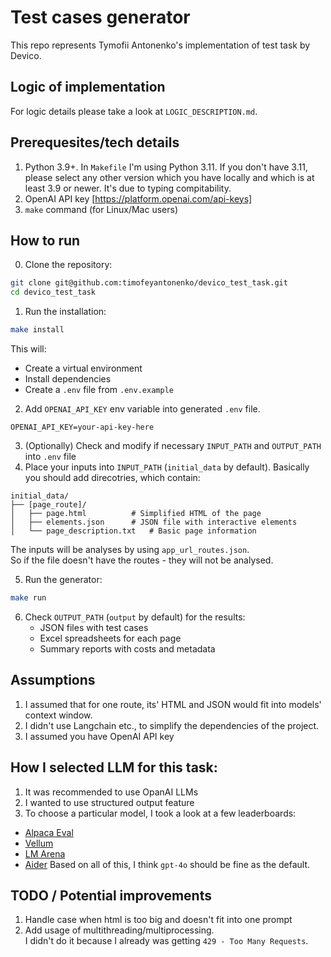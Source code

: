 # Test cases generator
This repo represents Tymofii Antonenko's implementation of test task by Devico.

## Logic of implementation
For logic details please take a look at `LOGIC_DESCRIPTION.md`.

## Prerequesites/tech details
1. Python 3.9+. In `Makefile` I'm using Python 3.11. If you don't have 3.11,
please select any other version which you have locally and which is at least 3.9 or newer. It's due to typing compitability.
2. OpenAI API key [https://platform.openai.com/api-keys]
3. `make` command (for Linux/Mac users)


## How to run

0. Clone the repository:
```bash
git clone git@github.com:timofeyantonenko/devico_test_task.git
cd devico_test_task
```
1. Run the installation:
```bash
make install
```
This will:
- Create a virtual environment
- Install dependencies
- Create a `.env` file from `.env.example`
2. Add `OPENAI_API_KEY` env variable into generated `.env` file.
```
OPENAI_API_KEY=your-api-key-here
```
3. (Optionally) Check and modify if necessary `INPUT_PATH` and `OUTPUT_PATH` into `.env` file
4. Place your inputs into `INPUT_PATH` (`initial_data` by default). Basically you should add direcotries, which contain:
```
initial_data/
├── [page_route]/
│   ├── page.html          # Simplified HTML of the page
│   ├── elements.json      # JSON file with interactive elements
│   └── page_description.txt   # Basic page information
```
The inputs will be analyses by using `app_url_routes.json`.  
So if the file doesn't have the routes - they will not be analysed.

5. Run the generator:
```bash
make run
```

6. Check `OUTPUT_PATH` (`output` by default) for the results:
   - JSON files with test cases
   - Excel spreadsheets for each page
   - Summary reports with costs and metadata


## Assumptions
1. I assumed that for one route, its' HTML and JSON would fit into models' context window.
2. I didn't use Langchain etc., to simplify the dependencies of the project.
3. I assumed you have OpenAI API key


## How I selected LLM for this task:
1) It was recommended to use OpanAI LLMs
2) I wanted to use structured output feature
3) To choose a particular model, I took a look at a few leaderboards:
  - [Alpaca Eval](https://tatsu-lab.github.io/alpaca_eval/)
  - [Vellum](https://www.vellum.ai/llm-leaderboard)
  - [LM Arena](https://lmarena.ai/?leaderboard)
  - [Aider](https://aider.chat/docs/leaderboards/)
Based on all of this, I think `gpt-4o` should be fine as the default.


## TODO / Potential improvements
1) Handle case when html is too big and doesn't fit into one prompt
2) Add usage of multithreading/multiprocessing.  
I didn't do it because I already was getting `429 - Too Many Requests`.
